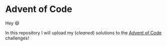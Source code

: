 # Advent of Code

 Hey 😄

In this repository I will upload my (*cleaned*) solutions to the [Advent of Code](https://adventofcode.com) challenges!
